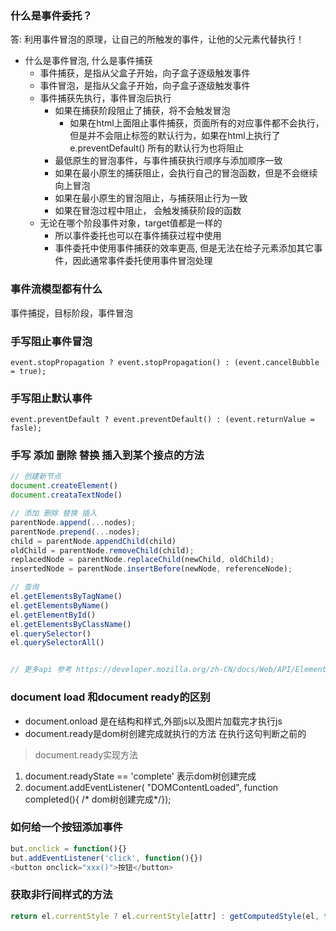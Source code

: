 ### 什么是事件委托？

答: 利用事件冒泡的原理，让自己的所触发的事件，让他的父元素代替执行！

- 什么是事件冒泡, 什么是事件捕获
    - 事件捕获，是指从父盒子开始，向子盒子逐级触发事件
    - 事件冒泡，是指从父盒子开始，向子盒子逐级触发事件
    - 事件捕获先执行，事件冒泡后执行
        - 如果在捕获阶段阻止了捕获，将不会触发冒泡
            - 如果在html上面阻止事件捕获，页面所有的对应事件都不会执行，但是并不会阻止标签的默认行为，如果在html上执行了e.preventDefault() 所有的默认行为也将阻止
        - 最低原生的冒泡事件，与事件捕获执行顺序与添加顺序一致
        - 如果在最小原生的捕获阻止，会执行自己的冒泡函数，但是不会继续向上冒泡
        - 如果在最小原生的冒泡阻止，与捕获阻止行为一致
        - 如果在冒泡过程中阻止， 会触发捕获阶段的函数
    - 无论在哪个阶段事件对象，target值都是一样的
        - 所以事件委托也可以在事件捕获过程中使用
        - 事件委托中使用事件捕获的效率更高, 但是无法在给子元素添加其它事件，因此通常事件委托使用事件冒泡处理
    
### 事件流模型都有什么
事件捕捉，目标阶段，事件冒泡

### 手写阻止事件冒泡
```
event.stopPropagation ? event.stopPropagation() : (event.cancelBubble = true);
```

### 手写阻止默认事件
```
event.preventDefault ? event.preventDefault() : (event.returnValue = fasle);
```

###  手写 添加 删除 替换 插入到某个接点的方法
```javascript
// 创建新节点
document.createElement()
document.creataTextNode()

// 添加 删除 替换 插入
parentNode.append(...nodes);
parentNode.prepend(...nodes);
child = parentNode.appendChild(child) 
oldChild = parentNode.removeChild(child);
replacedNode = parentNode.replaceChild(newChild, oldChild);
insertedNode = parentNode.insertBefore(newNode, referenceNode);

// 查询
el.getElementsByTagName()
el.getElementsByName()
el.getElementById()
el.getElementsByClassName()
el.querySelector()
el.querySelectorAll()


// 更多api 参考 https://developer.mozilla.org/zh-CN/docs/Web/API/Element
```




### document load 和document ready的区别
- document.onload 是在结构和样式,外部js以及图片加载完才执行js
- document.ready是dom树创建完成就执行的方法
    在执行这句判断之前的

> document.ready实现方法

1. document.readyState == 'complete' 表示dom树创建完成
2. document.addEventListener( "DOMContentLoaded", function completed(){ /* dom树创建完成*/});


### 如何给一个按钮添加事件
```js
but.onclick = function(){}
but.addEventListener('click', function(){})
<button onclick="xxx()">按钮</button>
```


### 获取非行间样式的方法
```js
return el.currentStyle ? el.currentStyle[attr] : getComputedStyle(el, false)[attr]
```